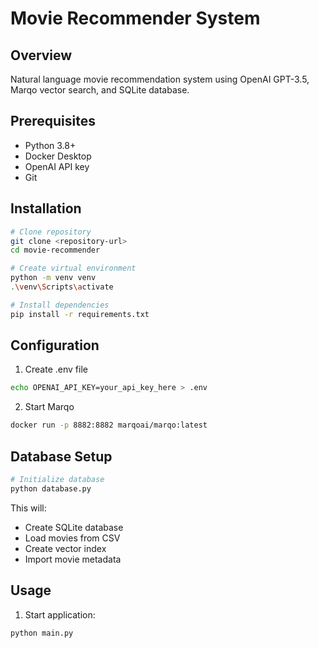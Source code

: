 # Movie Recommender System

## Overview
Natural language movie recommendation system using OpenAI GPT-3.5, Marqo vector search, and SQLite database.

## Prerequisites
- Python 3.8+
- Docker Desktop
- OpenAI API key
- Git

## Installation
```bash
# Clone repository
git clone <repository-url>
cd movie-recommender

# Create virtual environment
python -m venv venv
.\venv\Scripts\activate

# Install dependencies
pip install -r requirements.txt
```
## Configuration
1. Create .env file
```bash
echo OPENAI_API_KEY=your_api_key_here > .env
```

2. Start Marqo
```bash
docker run -p 8882:8882 marqoai/marqo:latest
```

## Database Setup
```bash
# Initialize database
python database.py
```
This will:
- Create SQLite database
- Load movies from CSV
- Create vector index
- Import movie metadata

## Usage
1. Start application:
```bash
python main.py
```

